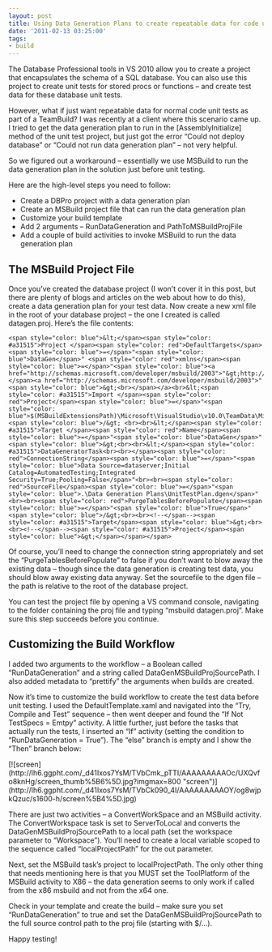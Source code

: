 ```yaml
---
layout: post
title: Using Data Generation Plans to create repeatable data for code unit tests
date: '2011-02-13 03:25:00'
tags:
- build
---
```


The Database Professional tools in VS 2010 allow you to create a project that encapsulates the schema of a SQL database. You can also use this project to create unit tests for stored procs or functions – and create test data for these database unit tests.

However, what if just want repeatable data for normal code unit tests as part of a TeamBuild? I was recently at a client where this scenario came up. I tried to get the data generation plan to run in the [AssemblyInitialize] method of the unit test project, but just got the error “Could not deploy database” or “Could not run data generation plan” – not very helpful.

So we figured out a workaround – essentially we use MSBuild to run the data generation plan in the solution just before unit testing.

Here are the high-level steps you need to follow:

- Create a DBPro project with a data generation plan
- Create an MSBuild project file that can run the data generation plan
- Customize your build template
- Add 2 arguments – RunDataGeneration and PathToMSBuildProjFile
- Add a couple of build activities to invoke MSBuild to run the data generation plan

## The MSBuild Project File

Once you’ve created the database project (I won’t cover it in this post, but there are plenty of blogs and articles on the web about how to do this), create a data generation plan for your test data. Now create a new xml file in the root of your database project – the one I created is called datagen.proj. Here’s the file contents:

    <span style="color: blue">&lt;</span><span style="color: #a31515">Project </span><span style="color: red">DefaultTargets</span><span style="color: blue">=</span>"<span style="color: blue">DataGen</span>" <span style="color: red">xmlns</span><span style="color: blue">=</span>"<span style="color: blue"><a href="http://schemas.microsoft.com/developer/msbuild/2003">"&gt;http://schemas.microsoft.com/developer/msbuild/2003</a></span><a href="http://schemas.microsoft.com/developer/msbuild/2003">"<span style="color: blue">&gt;<br></span></a><br>&lt;<span style="color: #a31515">Import </span><span style="color: red">Project</span><span style="color: blue">=</span>"<span style="color: blue">$(MSBuildExtensionsPath)\Microsoft\VisualStudio\v10.0\TeamData\Microsoft.Data.Schema.Common.targets</span>" <span style="color: blue">/&gt; <br><br>&lt;</span><span style="color: #a31515">Target </span><span style="color: red">Name</span><span style="color: blue">=</span>"<span style="color: blue">DataGen</span>"<span style="color: blue">&gt;<br><br>&lt;</span><span style="color: #a31515">DataGeneratorTask<br><br></span><span style="color: red">ConnectionString</span><span style="color: blue">=</span>"<span style="color: blue">Data Source=dataserver;Initial Catalog=AutomatedTesting;Integrated Security=True;Pooling=False</span>"<br><br><span style="color: red">SourceFile</span><span style="color: blue">=</span>"<span style="color: blue">.\Data Generation Plans\UnitTestPlan.dgen</span>"<br><br><span style="color: red">PurgeTablesBeforePopulate</span><span style="color: blue">=</span>"<span style="color: blue">True</span>"<span style="color: blue">/&gt;<br><br><!--</span--><span style="color: #a31515">Target</span><span style="color: blue">&gt;<br><br><!--</span--><span style="color: #a31515">Project</span><span style="color: blue">&gt;</span></span></span>

Of course, you’ll need to change the connection string appropriately and set the “PurgeTablesBeforePopulate” to false if you don’t want to blow away the existing data – though since the data generation is creating test data, you should blow away existing data anyway. Set the sourcefile to the dgen file – the path is relative to the root of the database project.  
  
You can test the project file by opening a VS command console, navigating to the folder containing the proj file and typing “msbuild datagen.proj”. Make sure this step succeeds before you continue.

## Customizing the Build Workflow

I added two arguments to the workflow – a Boolean called “RunDataGeneration” and a string called DataGenMSBuildProjSourcePath. I also added metadata to “prettify” the arguments when builds are created.  
  
Now it’s time to customize the build workflow to create the test data before unit testing. I used the DefaultTemplate.xaml and navigated into the “Try, Compile and Test” sequence – then went deeper and found the “If Not TestSpecs = Emtpy” activity. A little further, just before the tasks that actually run the tests, I inserted an “If” activity (setting the condition to “RunDataGeneration = True”). The “else” branch is empty and I show the “Then” branch below:

<!--kg-card-begin: html-->[![screen](http://lh6.ggpht.com/_d41Ixos7YsM/TVbCmk_pTTI/AAAAAAAAAOc/UXQvfo8knHg/screen_thumb%5B6%5D.jpg?imgmax=800 "screen")](http://lh6.ggpht.com/_d41Ixos7YsM/TVbCk090_4I/AAAAAAAAAOY/og8wjpkQzuc/s1600-h/screen%5B4%5D.jpg)<!--kg-card-end: html-->

There are just two activities – a ConvertWorkSpace and an MSBuild activity. The ConvertWorkspace task is set to ServerToLocal and converts the DataGenMSBuildProjSourcePath to a local path (set the workspace parameter to “Workspace”). You’ll need to create a local variable scoped to the sequence called “localProjectPath” for the out parameter.  
  
Next, set the MSBuild task’s project to localProjectPath. The only other thing that needs mentioning here is that you MUST set the ToolPlatform of the MSBuild activity to X86 – the data generation seems to only work if called from the x86 msbuild and not from the x64 one.  
  
Check in your template and create the build – make sure you set “RunDataGeneration” to true and set the DataGenMSBuildProjSourcePath to the full source control path to the proj file (starting with $/…).  
  
Happy testing!

